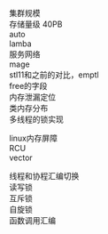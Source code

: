 集群规模  
存储量级 40PB  
auto  
lamba  
服务网络  
mage  
stl11和之前的对比，emptl  
free的字段  
内存泄漏定位  
类内存分布  
多线程的锁实现
 
linux内存屏障  
RCU  
vector
 
线程和协程汇编切换  
读写锁  
互斥锁  
自旋锁  
函数调用汇编